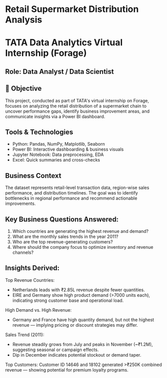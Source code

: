 # Retail Supermarket Distribution Analysis
# TATA Data Analytics Virtual Internship (Forage)
## Role: Data Analyst / Data Scientist

## 📌 Objective
This project, conducted as part of TATA's virtual internship on Forage, focuses on analyzing the retail distribution of a supermarket chain to uncover performance gaps, identify business improvement areas, and communicate insights via a Power BI dashboard.

## Tools & Technologies
- Python: Pandas, NumPy, Matplotlib, Seaborn
- Power BI: Interactive dashboarding & business visuals
- Jupyter Notebook: Data preprocessing, EDA
- Excel: Quick summaries and cross-checks

## Business Context
The dataset represents retail-level transaction data, region-wise sales performance, and distribution timelines. The goal was to identify bottlenecks in regional performance and recommend actionable improvements.

## Key Business Questions Answered:
1. Which countries are generating the highest revenue and demand?
2. What are the monthly sales trends in the year 2011?
3. Who are the top revenue-generating customers?
4. Where should the company focus to optimize inventory and revenue channels?

 ## Insights Derived:
Top Revenue Countries:
- Netherlands leads with ₹2.85L revenue despite fewer quantities.
- EIRE and Germany show high product demand (>7000 units each), indicating strong customer base and operational load.

High Demand vs. High Revenue:
- Germany and France have high quantity demand, but not the highest revenue — implying pricing or discount strategies may differ.

Sales Trend (2011):
- Revenue steadily grows from July and peaks in November (~₹1.2M), suggesting seasonal or campaign effects.
- Dip in December indicates potential stockout or demand taper.

Top Customers:
Customer ID 14646 and 18102 generated >₹250K combined revenue — showing potential for premium loyalty programs.
